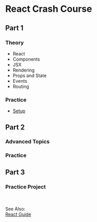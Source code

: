# React Crash Course

## Part 1
### Theory
 - React
 - Components
 - JSX
 - Rendering
 - Props and State
 - Events
 - Routing

### Practice
 - [Setup](https://github.com/LiquidPlummer/ReactCrashCourseLessonPlan/blob/main/Installation.md)


## Part 2
### Advanced Topics
### Practice


## Part 3
### Practice Project


<BR><BR>See Also:  
 [React Guide](https://reactjs.org/docs/hello-world.html)

